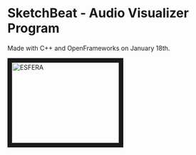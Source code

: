 SketchBeat - Audio Visualizer Program
==================
Made with C++ and OpenFrameworks on January 18th.

<a href="http://www.youtube.com/watch?v=AIplDxpbyRY" target="_blank"><img src="https://raw2.github.com/Satimidus/SketchBeat/master/src/esfera.png" 
alt="ESFERA" width="240" height="180" border="10" /></a>
